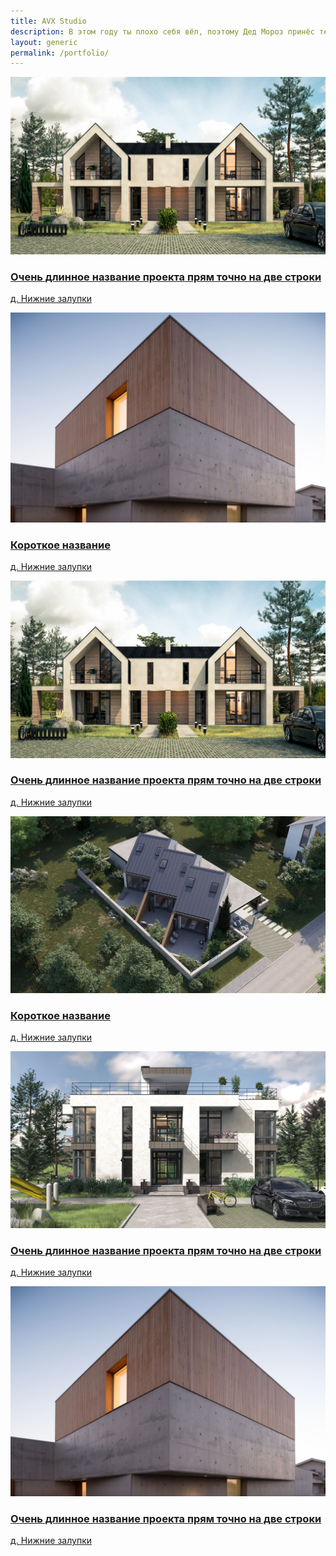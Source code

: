 ```yaml
---
title: AVX Studio
description: В этом году ты плохо себя вёл, поэтому Дед Мороз принёс тебе вместо подарка нас. Страдай, тебе же это нравится.
layout: generic
permalink: /portfolio/
---
```



<main id="main">
    <section class="items">
        <a href="/portfolio/project" class="item">
            <img src="/images/pic169_2.jpg"/>
            <div class="caption">
                <h3>Очень длинное название проекта прям точно на две строки</h3>
                <p>д. Нижние залупки</p>
            </div>
        </a>
        <a href="/portfolio/project" class="item">
            <img src="/images/pic1.jpg"/>
            <div class="caption">
                <h3>Короткое название</h3>
                <p>д. Нижние залупки</p>
            </div>
        </a>
        <a href="/portfolio/project" class="item">
            <img src="/images/pic169_2.jpg"/>
            <div class="caption">
                <h3>Очень длинное название проекта прям точно на две строки</h3>
                <p>д. Нижние залупки</p>
            </div>
        </a>
        <a href="/portfolio/project" class="item">
            <img src="/images/pic2.jpg"/>
            <div class="caption">
                <h3>Короткое название</h3>
                <p>д. Нижние залупки</p>
            </div>
        </a>
        <a href="/portfolio/project" class="item">
            <img src="/images/pic169_3.jpg"/>
            <div class="caption">
                <h3>Очень длинное название проекта прям точно на две строки</h3>
                <p>д. Нижние залупки</p>
            </div>
        </a>
        <a href="/portfolio/project" class="item">
            <img src="/images/pic1.jpg"/>
            <div class="caption">
                <h3>Очень длинное название проекта прям точно на две строки</h3>
                <p>д. Нижние залупки</p>
            </div>
        </a>
    </section>
</main>

